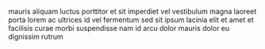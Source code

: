 mauris aliquam luctus porttitor et sit imperdiet vel vestibulum magna laoreet
porta lorem ac ultrices id vel fermentum sed sit ipsum lacinia elit et amet et
facilisis curae morbi suspendisse nam id arcu dolor mauris dolor eu dignissim
rutrum